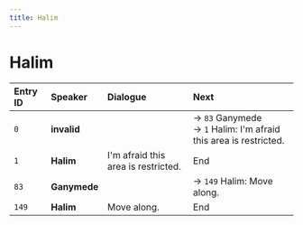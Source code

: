 ```yaml
---
title: Halim
---
```


# Halim


| Entry ID | Speaker | Dialogue | Next |
| :------- | :------ | :------- | :------------ |
| `0` | **invalid** |  | → `83` Ganymede<br>→ `1` Halim: I'm afraid this area is restricted\. |
| `1` | **Halim** | I'm afraid this area is restricted\. | End |
| `83` | **Ganymede** |  | → `149` Halim: Move along\. |
| `149` | **Halim** | Move along\. | End |
